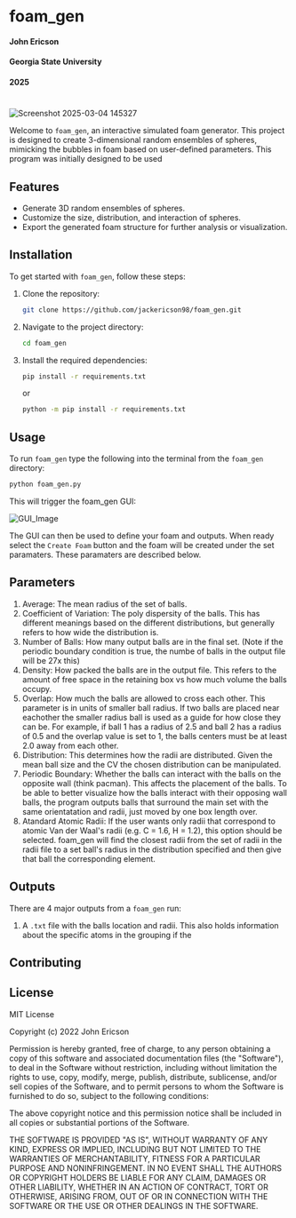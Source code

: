 # foam_gen

#### John Ericson
#### Georgia State University
#### 2025

#
![Screenshot 2025-03-04 145327](https://github.com/user-attachments/assets/86a8847e-9f06-4b5c-8195-51655150bb34)


Welcome to `foam_gen`, an interactive simulated foam generator. This project is designed to create 3-dimensional random ensembles of spheres, mimicking the bubbles in foam based on user-defined parameters. This program was initially designed to be used 

## Features

- Generate 3D random ensembles of spheres.
- Customize the size, distribution, and interaction of spheres.
- Export the generated foam structure for further analysis or visualization.

## Installation

To get started with `foam_gen`, follow these steps:

1. Clone the repository:
   ```bash
   git clone https://github.com/jackericson98/foam_gen.git
   ```
2. Navigate to the project directory:
   ```bash
   cd foam_gen
   ```
4. Install the required dependencies:
   ```bash
   pip install -r requirements.txt
   ```
   or
   
   ```bash
   python -m pip install -r requirements.txt
   ```

## Usage

To run `foam_gen` type the following into the terminal from the `foam_gen` directory:

```bash
python foam_gen.py
```
This will trigger the foam_gen GUI:

![GUI_Image](https://github.com/user-attachments/assets/b31fb1ec-0f2f-4fd3-8af5-a1d4a0a170b6)

The GUI can then be used to define your foam and outputs. When ready select the `Create Foam` button and the foam will be created under the set paramaters. These paramaters are described below. 

## Parameters

1. Average: The mean radius of the set of balls. 
2. Coefficient of Variation: The poly dispersity of the balls. This has different meanings based on the different distributions, but generally refers to how wide the distribution is. 
3. Number of Balls: How many output balls are in the final set. (Note if the periodic boundary condition is true, the numbe of balls in the output file will be 27x this)
4. Density: How packed the balls are in the output file. This refers to the amount of free space in the retaining box vs how much volume the balls occupy. 
5. Overlap: How much the balls are allowed to cross each other. This parameter is in units of smaller ball radius. If two balls are placed near eachother the smaller radius ball is used as a guide for how close they can be. For example, if ball 1 has a radius of 2.5 and ball 2 has a radius of 0.5 and the overlap value is set to 1, the balls centers must be at least 2.0 away from each other. 
6. Distribution: This determines how the radii are distributed. Given the mean ball size and the CV the chosen distribution can be manipulated. 
7. Periodic Boundary: Whether the balls can interact with the balls on the opposite wall (think pacman). This affects the placement of the balls. To be able to better visualize how the balls interact with their opposing wall balls, the program outputs balls that surround the main set with the same orientatation and radii, just moved by one box length over. 
8. Atandard Atomic Radii: If the user wants only radii that correspond to atomic Van der Waal's radii (e.g. C = 1.6, H = 1.2), this option should be selected. foam_gen will find the closest radii from the set of radii in the radii file to a set ball's radius in the distribution specified and then give that ball the corresponding element.

## Outputs

There are 4 major outputs from a `foam_gen` run:

1. A `.txt` file with the balls location and radii. This also holds information about the specific atoms in the grouping if the 

## Contributing


## License

MIT License

Copyright (c) 2022 John Ericson

Permission is hereby granted, free of charge, to any person obtaining a copy
of this software and associated documentation files (the "Software"), to deal
in the Software without restriction, including without limitation the rights
to use, copy, modify, merge, publish, distribute, sublicense, and/or sell
copies of the Software, and to permit persons to whom the Software is
furnished to do so, subject to the following conditions:

The above copyright notice and this permission notice shall be included in all
copies or substantial portions of the Software.

THE SOFTWARE IS PROVIDED "AS IS", WITHOUT WARRANTY OF ANY KIND, EXPRESS OR
IMPLIED, INCLUDING BUT NOT LIMITED TO THE WARRANTIES OF MERCHANTABILITY,
FITNESS FOR A PARTICULAR PURPOSE AND NONINFRINGEMENT. IN NO EVENT SHALL THE
AUTHORS OR COPYRIGHT HOLDERS BE LIABLE FOR ANY CLAIM, DAMAGES OR OTHER
LIABILITY, WHETHER IN AN ACTION OF CONTRACT, TORT OR OTHERWISE, ARISING FROM,
OUT OF OR IN CONNECTION WITH THE SOFTWARE OR THE USE OR OTHER DEALINGS IN THE
SOFTWARE.

   
